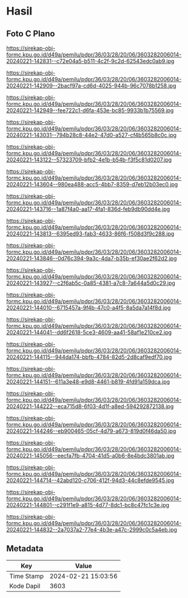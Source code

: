 # Hasil

## Foto C Plano

https://sirekap-obj-formc.kpu.go.id/d49a/pemilu/pdpr/36/03/28/20/06/3603282006014-20240221-142831--c72e04a5-b511-4c2f-9c2d-62543edc0ab9.jpg

https://sirekap-obj-formc.kpu.go.id/d49a/pemilu/pdpr/36/03/28/20/06/3603282006014-20240221-142909--2bacf97a-cd6d-4025-944b-96c7078b1258.jpg

https://sirekap-obj-formc.kpu.go.id/d49a/pemilu/pdpr/36/03/28/20/06/3603282006014-20240221-142949--fee722c1-d6fa-453e-bc85-9933b1b75569.jpg

https://sirekap-obj-formc.kpu.go.id/d49a/pemilu/pdpr/36/03/28/20/06/3603282006014-20240221-143031--794b28c8-44e2-47d0-a527-cf4b565b8c0c.jpg

https://sirekap-obj-formc.kpu.go.id/d49a/pemilu/pdpr/36/03/28/20/06/3603282006014-20240221-143122--57323709-bfb2-4e1b-b54b-f3f5c81d0207.jpg

https://sirekap-obj-formc.kpu.go.id/d49a/pemilu/pdpr/36/03/28/20/06/3603282006014-20240221-143604--980ea488-acc5-4bb7-8359-d7eb12b03ec0.jpg

https://sirekap-obj-formc.kpu.go.id/d49a/pemilu/pdpr/36/03/28/20/06/3603282006014-20240221-143716--1a87f4a0-aa17-4fa1-836d-feb9db90dd4e.jpg

https://sirekap-obj-formc.kpu.go.id/d49a/pemilu/pdpr/36/03/28/20/06/3603282006014-20240221-143813--6395ed93-fab3-4633-86f6-f508d3f9c288.jpg

https://sirekap-obj-formc.kpu.go.id/d49a/pemilu/pdpr/36/03/28/20/06/3603282006014-20240221-143846--0d76c394-9a3c-4da7-b35b-ef30ae2f62d2.jpg

https://sirekap-obj-formc.kpu.go.id/d49a/pemilu/pdpr/36/03/28/20/06/3603282006014-20240221-143927--c2f6ab5c-0a85-4381-a7c8-7a644a5d0c29.jpg

https://sirekap-obj-formc.kpu.go.id/d49a/pemilu/pdpr/36/03/28/20/06/3603282006014-20240221-144010--6715457a-9f4b-47c0-a4f5-8a5da7a14f8d.jpg

https://sirekap-obj-formc.kpu.go.id/d49a/pemilu/pdpr/36/03/28/20/06/3603282006014-20240221-144041--dd6f2618-5ce3-4609-aa41-58af1e210ce2.jpg

https://sirekap-obj-formc.kpu.go.id/d49a/pemilu/pdpr/36/03/28/20/06/3603282006014-20240221-144115--944da174-bbfb-4784-82d5-2d8caf9edf70.jpg

https://sirekap-obj-formc.kpu.go.id/d49a/pemilu/pdpr/36/03/28/20/06/3603282006014-20240221-144151--611a3e48-e9d8-4461-b819-4fd91a159dca.jpg

https://sirekap-obj-formc.kpu.go.id/d49a/pemilu/pdpr/36/03/28/20/06/3603282006014-20240221-144222--eca715d8-6f03-4d1f-a8ed-594292872138.jpg

https://sirekap-obj-formc.kpu.go.id/d49a/pemilu/pdpr/36/03/28/20/06/3603282006014-20240221-144246--eb900465-05cf-4d79-a673-819d0f46da50.jpg

https://sirekap-obj-formc.kpu.go.id/d49a/pemilu/pdpr/36/03/28/20/06/3603282006014-20240221-145056--eecfa7fb-4704-41d5-a0b6-8e4bdc3801ab.jpg

https://sirekap-obj-formc.kpu.go.id/d49a/pemilu/pdpr/36/03/28/20/06/3603282006014-20240221-144714--42abd120-c706-412f-94d3-44c8efde9545.jpg

https://sirekap-obj-formc.kpu.go.id/d49a/pemilu/pdpr/36/03/28/20/06/3603282006014-20240221-144801--c291f1e9-a815-4d77-8dc1-bc8c47fc1c3e.jpg

https://sirekap-obj-formc.kpu.go.id/d49a/pemilu/pdpr/36/03/28/20/06/3603282006014-20240221-144832--2a7037a2-77e4-4b3e-a47c-2999c0c5a4eb.jpg


## Metadata

| Key        | Value               |
| ---------- | ------------------- |
| Time Stamp | 2024-02-21 15:03:56 |
| Kode Dapil | 3603                |



